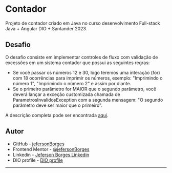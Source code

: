 # Contador

Projeto de contador criado em Java no curso desenvolvimento Full-stack Java + Angular DIO + Santander 2023.

## Desafio

O desafio consiste em implementar controles de fluxo com validação de excessões em um sistema contador que possui as seguintes regras:

- Se você passar os números 12 e 30, logo teremos uma interação (for) com 18 ocorrências para imprimir os números, exemplo: "Imprimindo o número 1", "Imprimindo o número 2" e assim por diante.
- Se o primeiro parâmetro for MAIOR que o segundo parâmetro, você deverá lançar a exceção customizada chamada de ParametrosInvalidosException com a segunda mensagem: "O segundo parâmetro deve ser maior que o primeiro".

A descrição completa pode ser encontrada [aqui](https://github.com/digitalinnovationone/trilha-java-basico/tree/main/desafios/controle-fluxo).

## Autor

- GitHub - [jefersonBorges](https://github.com/jefersonBorges/jefersonBorges)
- Frontend Mentor - [@jefersonBorges](https://www.frontendmentor.io/profile/jefersonBorges)
- Linkedin - [Jeferson Borges Linkedin](https://www.linkedin.com/in/jeferson-borges-543b34229)
- DIO profile - [DIO profile](https://www.dio.me/users/borges_jeferson)

---

